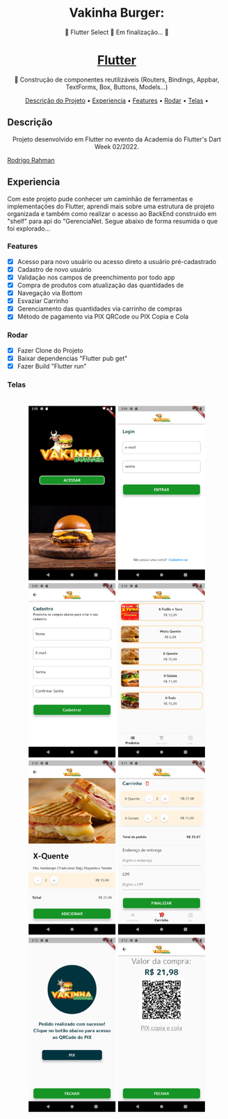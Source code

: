 <h1 align="center">Vakinha Burger: </h1>
<p align="center">🚧  Flutter Select 🚀 Em finalização...  🚧</p>
<h1 align="center">
    <a href="https://pub.dev/"> Flutter</a></h1>
	<p align="center">🚀 Construção de componentes reutilizáveis (Routers, Bindings, Appbar, TextForms, Box, Buttons, Models...)</p>
	
	 
<p align="center">
</h4>
 <a href="#Descricao">Descrição do Projeto</a> •
 <a href="#Experiencia">Experiencia</a> •
 <a href="#Features">Features</a> •
 <a href="#Rodar">Rodar</a> • 
 <a href="#Telas">Telas</a> •  
</p>

## Descrição
<p align="center">Projeto desenvolvido em Flutter no evento da Academia do Flutter's Dart Week 02/2022.</p>
<a href="http://academiadoflutter.com.br//">Rodrigo Rahman</a>
 </p>

## Experiencia
Com este projeto pude conhecer um caminhão de ferramentas e implementações do Flutter, aprendi mais sobre uma estrutura de projeto organizada e também como realizar o acesso ao BackEnd construido em "shelf" para api do "GerenciaNet.
Segue abaixo de forma resumida o que foi explorado...
### Features
- [x] Acesso para novo usuário ou acesso direto a usuário pré-cadastrado
- [x] Cadastro de novo usuário
- [x] Validação nos campos de preenchimento por todo app
- [x] Compra de produtos com atualização das quantidades de
- [x] Navegação via Bottom
- [x] Esvaziar Carrinho
- [x] Gerenciamento das quantidades via carrinho de compras
- [x] Método de pagamento via PIX QRCode ou PIX Copia e Cola

### Rodar
- [x] Fazer Clone do Projeto
- [x] Baixar dependencias "Flutter pub get"
- [x] Fazer Build "Flutter run"
### Telas
<h1 align="center">
  <img alt="Acessar" title="#Acessar" src="./assets/images/acessar.png" width="200"/>
  <img alt="Login" title="#Login" src="./assets/images/login.png" width="200"/>
  <img alt="Cadastro" title="#Cadastro" src="./assets/images/cadastro.png" width="200"/>
  <img alt="Produtos" title="#Produtos" src="./assets/images/produtos.png" width="200"/>
  <img alt="Adcionar" title="#Adcionar" src="./assets/images/adicionar1.png" width="200"/>
  <img alt="Carrinho" title="#Carrinho" src="./assets/images/carrinho1.png" width="200"/>
  <img alt="Pix" title="#Pix" src="./assets/images/gerarpix.png" width="200"/>
  <img alt="Pagamento" title="#Pagamento" src="./assets/images/pagamento.png" width="200"/>
</h1>






